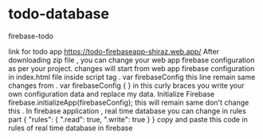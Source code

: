 # todo-database
firebase-todo

link for todo app https://todo-firebaseapp-shiraz.web.app/
After downloading zip file , you can change your web app  firebase configuration as per your project. 
changes will start from web app  firebase configuration in index.html file inside script tag . var firebaseConfig this line remain same changes from .
 var firebaseConfig { } in this  curly braces  you write your own configuration data and replace my data.
  Initialize Firebase firebase.initializeApp(firebaseConfig); this will remain same don't change this .
 In firebase application , real time database you can change in rules part 
 {
  "rules": {
    ".read": true,
    ".write": true
  }
}
copy and paste this code in rules of real time database in firebase
